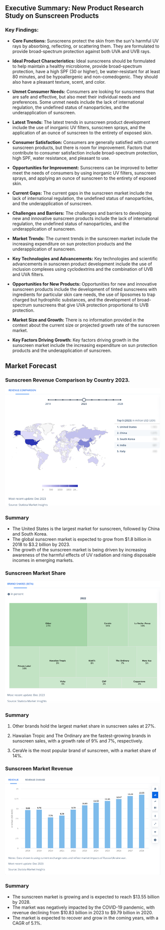 ## Executive Summary: New Product Research Study on Sunscreen Products

### Key Findings:

- **Core Functions:** Sunscreens protect the skin from the sun's harmful UV rays by absorbing, reflecting, or scattering them. They are formulated to provide broad-spectrum protection against both UVA and UVB rays.


- **Ideal Product Characteristics:** Ideal sunscreens should be formulated to help maintain a healthy microbiome, provide broad-spectrum protection, have a high SPF (30 or higher), be water-resistant for at least 80 minutes, and be hypoallergenic and non-comedogenic. They should also have a pleasant texture, scent, and color.


- **Unmet Consumer Needs:** Consumers are looking for sunscreens that are safe and effective, but also meet their individual needs and preferences. Some unmet needs include the lack of international regulation, the undefined status of nanoparticles, and the underapplication of sunscreen.


- **Latest Trends:** The latest trends in sunscreen product development include the use of inorganic UV filters, sunscreen sprays, and the application of an ounce of sunscreen to the entirety of exposed skin.


- **Consumer Satisfaction:** Consumers are generally satisfied with current sunscreen products, but there is room for improvement. Factors that contribute to consumer satisfaction include broad-spectrum protection, high SPF, water resistance, and pleasant to use.


- **Opportunities for Improvement:** Sunscreens can be improved to better meet the needs of consumers by using inorganic UV filters, sunscreen sprays, and applying an ounce of sunscreen to the entirety of exposed skin.


- **Current Gaps:** The current gaps in the sunscreen market include the lack of international regulation, the undefined status of nanoparticles, and the underapplication of sunscreen.


- **Challenges and Barriers:** The challenges and barriers to developing new and innovative sunscreen products include the lack of international regulation, the undefined status of nanoparticles, and the underapplication of sunscreen.


- **Market Trends:** The current trends in the sunscreen market include the increasing expenditure on sun protection products and the underapplication of sunscreen.


- **Key Technologies and Advancements:** Key technologies and scientific advancements in sunscreen product development include the use of inclusion complexes using cyclodextrins and the combination of UVB and UVA filters.


- **Opportunities for New Products:** Opportunities for new and innovative sunscreen products include the development of tinted sunscreens with ingredients for particular skin care needs, the use of liposomes to trap charged but hydrophilic substances, and the development of broad-spectrum sunscreens that give UVA protection proportional to UVB protection.


- **Market Size and Growth:** There is no information provided in the context about the current size or projected growth rate of the sunscreen market.


- **Key Factors Driving Growth:** Key factors driving growth in the sunscreen market include the increasing expenditure on sun protection products and the underapplication of sunscreen.
 


 ## Market Forecast 



 ###  Sunscreen Revenue Comparison by Country 2023. 

 ![ Sunscreen Revenue Comparison by Country 2023.](../charts/sunscreen_revenue_comparison.png) 

 ### Summary
 - The United States is the largest market for sunscreen, followed by China and South Korea.
- The global sunscreen market is expected to grow from $1.8 billion in 2018 to $3.2 billion by 2023.
- The growth of the sunscreen market is being driven by increasing awareness of the harmful effects of UV radiation and rising disposable incomes in emerging markets.



 ###  Sunscreen Market Share 

 ![ Sunscreen Market Share](../charts/brand_shares_ww.png) 

 ### Summary
 1. Other brands hold the largest market share in sunscreen sales at 27%.


2. Hawaiian Tropic and The Ordinary are the fastest-growing brands in sunscreen sales, with a growth rate of 9% and 7%, respectively.


3. CeraVe is the most popular brand of sunscreen, with a market share of 14%.



 ###  Sunscreen Market Revenue 

 ![ Sunscreen Market Revenue](../charts/revenue_trends_ww.png) 

 ### Summary
 - The sunscreen market is growing and is expected to reach $13.55 billion by 2028.
- The market was negatively impacted by the COVID-19 pandemic, with revenue declining from $10.83 billion in 2023 to $9.79 billion in 2020.
- The market is expected to recover and grow in the coming years, with a CAGR of 5.1%.

